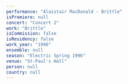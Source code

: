 ```yaml
---
performance: "Alaistair MacDonald - Brittle"
isPremiere: null
concert: "Concert 2"
work: "Brittle"
isCommission: false
isResidency: false
work_year: "1996"
ensemble: null
season: "Electric Spring 1996"
venue: "St-Paul's Hall"
person: null
country: null
---
```


